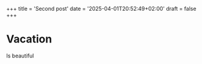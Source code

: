 +++
title = 'Second post'
date = '2025-04-01T20:52:49+02:00'
draft = false
+++

# Vacation

Is beautiful